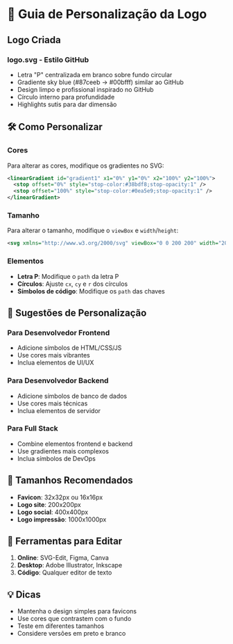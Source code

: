 # 🎨 Guia de Personalização da Logo

## Logo Criada

### **logo.svg** - Estilo GitHub
- Letra "P" centralizada em branco sobre fundo circular
- Gradiente sky blue (#87ceeb → #00bfff) similar ao GitHub
- Design limpo e profissional inspirado no GitHub
- Círculo interno para profundidade
- Highlights sutis para dar dimensão

## 🛠️ Como Personalizar

### Cores
Para alterar as cores, modifique os gradientes no SVG:

```xml
<linearGradient id="gradient1" x1="0%" y1="0%" x2="100%" y2="100%">
  <stop offset="0%" style="stop-color:#38bdf8;stop-opacity:1" />
  <stop offset="100%" style="stop-color:#0ea5e9;stop-opacity:1" />
</linearGradient>
```

### Tamanho
Para alterar o tamanho, modifique o `viewBox` e `width`/`height`:

```xml
<svg xmlns="http://www.w3.org/2000/svg" viewBox="0 0 200 200" width="200" height="200">
```

### Elementos
- **Letra P**: Modifique o `path` da letra P
- **Círculos**: Ajuste `cx`, `cy` e `r` dos círculos
- **Símbolos de código**: Modifique os `path` das chaves

## 🎯 Sugestões de Personalização

### Para Desenvolvedor Frontend
- Adicione símbolos de HTML/CSS/JS
- Use cores mais vibrantes
- Inclua elementos de UI/UX

### Para Desenvolvedor Backend
- Adicione símbolos de banco de dados
- Use cores mais técnicas
- Inclua elementos de servidor

### Para Full Stack
- Combine elementos frontend e backend
- Use gradientes mais complexos
- Inclua símbolos de DevOps

## 📱 Tamanhos Recomendados

- **Favicon**: 32x32px ou 16x16px
- **Logo site**: 200x200px
- **Logo social**: 400x400px
- **Logo impressão**: 1000x1000px

## 🔧 Ferramentas para Editar

1. **Online**: SVG-Edit, Figma, Canva
2. **Desktop**: Adobe Illustrator, Inkscape
3. **Código**: Qualquer editor de texto

## 💡 Dicas

- Mantenha o design simples para favicons
- Use cores que contrastem com o fundo
- Teste em diferentes tamanhos
- Considere versões em preto e branco
